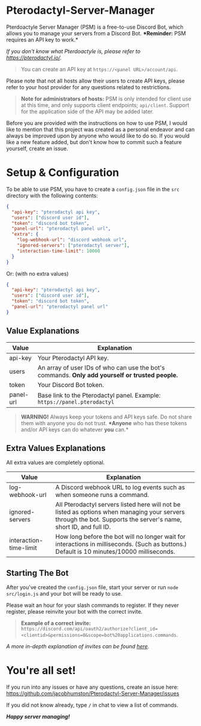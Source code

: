 # Pterodactyl-Server-Manager

Pterdoactyle Server Manager (PSM) is a free-to-use Discord Bot, which allows you to manage your servers from a Discord Bot. **\*Reminder:** PSM requires an API key to work.\*

_If you don't know what Pterdoactyle is, please refer to https://pterodactyl.io/._

> You can create an API key at `https://<panel URL>/account/api`.

Please note that not all hosts allow their users to create API keys, please refer to your host provider for any questions related to restrictions.

> **Note for administrators of hosts:** PSM is only intended for client use at this time, and only supports client endpoints; `api/client`. Support for the application side of the API may be added later.

Before you are provided with the instructions on how to use PSM, I would like to mention that this project was created as a personal endeavor and can always be improved upon by anyone who would like to do so. If you would like a new feature added, but don't know how to commit such a feature yourself, create an issue.

# Setup & Configuration

To be able to use PSM, you have to create a `config.json` file in the `src` directory with the following contents:

```json
{
  "api-key": "pterodactyl api key",
  "users": ["discord user id"],
  "token": "discord bot token",
  "panel-url": "pterodactyl panel url",
  "extra": {
    "log-webhook-url": "discord webhook url",
    "ignored-servers": ["pterodactyl server"],
    "interaction-time-limit": 10000
  }
}
```

Or: (with no extra values)

```json
{
  "api-key": "pterodactyl api key",
  "users": ["discord user id"],
  "token": "discord bot token",
  "panel-url": "pterodactyl panel url"
}
```

## Value Explanations

| Value     | Explanation                                                                                      |
| --------- | ------------------------------------------------------------------------------------------------ |
| api-key   | Your Pterodactyl API key.                                                                        |
| users     | An array of user IDs of who can use the bot's commands. **Only add yourself or trusted people.** |
| token     | Your Discord Bot token.                                                                          |
| panel-url | Base link to the Pterodactyl panel. Example: `https://panel.pterodactyl`                         |

> **WARNING!** Always keep your tokens and API keys safe. Do not share them with anyone you do not trust. **\*Anyone** who has these tokens and/or API keys can do whatever **you** can.\*

## Extra Values Explanations

All extra values are completely optional.

| Value                  | Explanation                                                                                                                                                      |
| ---------------------- | ---------------------------------------------------------------------------------------------------------------------------------------------------------------- |
| log-webhook-url        | A Discord webhook URL to log events such as when someone runs a command.                                                                                         |
| ignored-servers        | All Pterodactyl servers listed here will not be listed as options when managing your servers through the bot. Supports the server's name, short ID, and full ID. |
| interaction-time-limit | How long before the bot will no longer wait for interactions in milliseconds. (Such as buttons.) Default is 10 minutes/10000 milliseconds.                       |

## Starting The Bot

After you've created the `config.json` file, start your server or run `node src/login.js` and your bot will be ready to use.

Please wait an hour for your slash commands to register. If they never register, please reinvite your bot with the correct invite.

> **Example of a correct invite:** `https://discord.com/api/oauth2/authorize?client_id=<clientid>&permissions=0&scope=bot%20applications.commands`.

_A more in-depth explanation of invites can be found [here](https://discordjs.guide/preparations/adding-your-bot-to-servers.html#bot-invite-links)._

# You're all set!

If you run into any issues or have any questions, create an issue here: https://github.com/jacobhumston/Pterodactyl-Server-Manager/issues

If you did not know already, type `/` in chat to view a list of commands.

**_Happy server managing!_**

